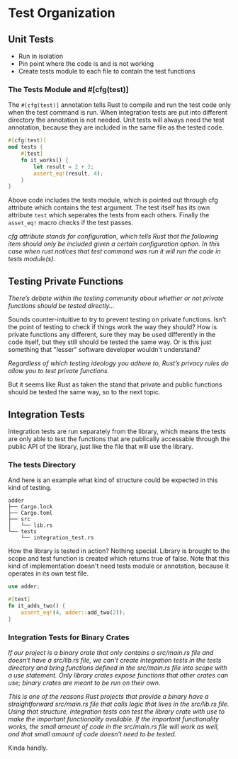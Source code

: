 # Test Organization

## Unit Tests

- Run in isolation
- Pin point where the code is and is not working
- Create tests module to each file to contain the test functions

### The Tests Module and #[cfg(test)]

The `#[cfg(test)]` annotation tells Rust to compile and run the test code only when the test command is run. When integration tests are put into different directory the annotation is not needed. Unit tests will always need the test annotation, because they are included in the same file as the tested code.

```rs
#[cfg(test)]
mod tests {
    #[test]
    fn it_works() {
        let result = 2 + 2;
        assert_eq!(result, 4);
    }
}
```

Above code includes the tests module, which is pointed out through cfg attribute which contains the test argument. The test itself has its own attribute `test` which seperates the tests from each others. Finally the `asset_eq!` macro checks if the test passes.

*cfg attribute stands for configuration, which tells Rust that the following item should only be included given a certain configuration option. In this case when rust notices that test command was run it will run the code in tests module(s).*

## Testing Private Functions

*There’s debate within the testing community about whether or not private functions should be tested directly...*

Sounds counter-intuitive to try to prevent testing on private functions. Isn't the point of testing to check if things work the way they should? How is private functions any different, sure they may be used differently in the code itself, but they still should be tested the same way. Or is this just something that "lesser" software developer wouldn't understand? 

*Regardless of which testing ideology you adhere to, Rust’s privacy rules do allow you to test private functions.*

But it seems like Rust as taken the stand that private and public functions should be tested the same way, so to the next topic.

## Integration Tests

Integration tests are run separately from the library, which means the tests are only able to test the functions that are publically accessable through the public API of the library, just like the file that will use the library.

### The tests Directory

And here is an example what kind of structure could be expected in this kind of testing.

```
adder
├── Cargo.lock
├── Cargo.toml
├── src
│   └── lib.rs
└── tests
    └── integration_test.rs
```

How the library is tested in action? Nothing special. Library is brought to the scope and test function is created which returns true of false. Note that this kind of implementation doesn't need tests module or annotation, because it operates in its own test file.

```rs
use adder;

#[test]
fn it_adds_two() {
    assert_eq!(4, adder::add_two(2));
}
```

### Integration Tests for Binary Crates

*If our project is a binary crate that only contains a src/main.rs file and doesn’t have a src/lib.rs file, we can’t create integration tests in the tests directory and bring functions defined in the src/main.rs file into scope with a use statement. Only library crates expose functions that other crates can use; binary crates are meant to be run on their own.*

*This is one of the reasons Rust projects that provide a binary have a straightforward src/main.rs file that calls logic that lives in the src/lib.rs file. Using that structure, integration tests can test the library crate with use to make the important functionality available. If the important functionality works, the small amount of code in the src/main.rs file will work as well, and that small amount of code doesn’t need to be tested.*

Kinda handly.